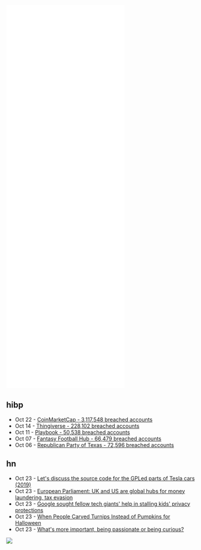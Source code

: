 ![Metrics](https://raw.githubusercontent.com/phixion/phixion/master/metrics.svg)

## hibp

<!--
for https://github.com/phixion/phixion/blob/main/.github/workflows/feeds.yml
-->
<!--START_SECTION:haveibeenpwnd-->
- Oct 22 - [CoinMarketCap - 3,117,548 breached accounts](https://haveibeenpwned.com/PwnedWebsites#CoinMarketCap)
- Oct 14 - [Thingiverse - 228,102 breached accounts](https://haveibeenpwned.com/PwnedWebsites#Thingiverse)
- Oct 11 - [Playbook - 50,538 breached accounts](https://haveibeenpwned.com/PwnedWebsites#Playbook)
- Oct 07 - [Fantasy Football Hub - 66,479 breached accounts](https://haveibeenpwned.com/PwnedWebsites#FantasyFootballHub)
- Oct 06 - [Republican Party of Texas - 72,596 breached accounts](https://haveibeenpwned.com/PwnedWebsites#RepublicanPartyOfTexas)
<!--END_SECTION:haveibeenpwnd-->

## hn

<!--
for https://github.com/phixion/phixion/blob/main/.github/workflows/feeds.yml
-->
<!--START_SECTION:hn-->
- Oct 23 - [Let's discuss the source code for the GPLed parts of Tesla cars (2019)](https://sfconservancy.org/blog/2019/oct/30/calling-all-tesla-owners/)
- Oct 23 - [European Parliament: UK and US are global hubs for money laundering, tax evasion](https://www.brusselstimes.com/news/eu-affairs/190352/pandora-papers-european-parliament-describes-uk-and-us-as-global-hubs-for-money-laundering-and-tax-evasion/)
- Oct 23 - [Google sought fellow tech giants' help in stalling kids' privacy protections](https://www.politico.com/news/2021/10/22/google-kids-privacy-protections-tech-giants-516834)
- Oct 23 - [When People Carved Turnips Instead of Pumpkins for Halloween](https://www.smithsonianmag.com/smart-news/when-people-carved-turnips-instead-of-pumpkins-for-halloween-180978922/)
- Oct 23 - [What's more important, being passionate or being curious?](https://tinkeredthinking.com/index.php?id=22)
<!--END_SECTION:hn-->

<!--
for https://yhype.me
-->
![](https://hit.yhype.me/github/profile?user_id=13013670)

